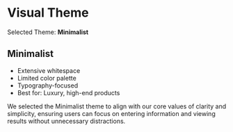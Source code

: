 # Visual Theme

Selected Theme: **Minimalist**

## Minimalist

- Extensive whitespace
- Limited color palette
- Typography-focused
- Best for: Luxury, high-end products

We selected the Minimalist theme to align with our core values of clarity and simplicity, ensuring users can focus on entering information and viewing results without unnecessary distractions.
